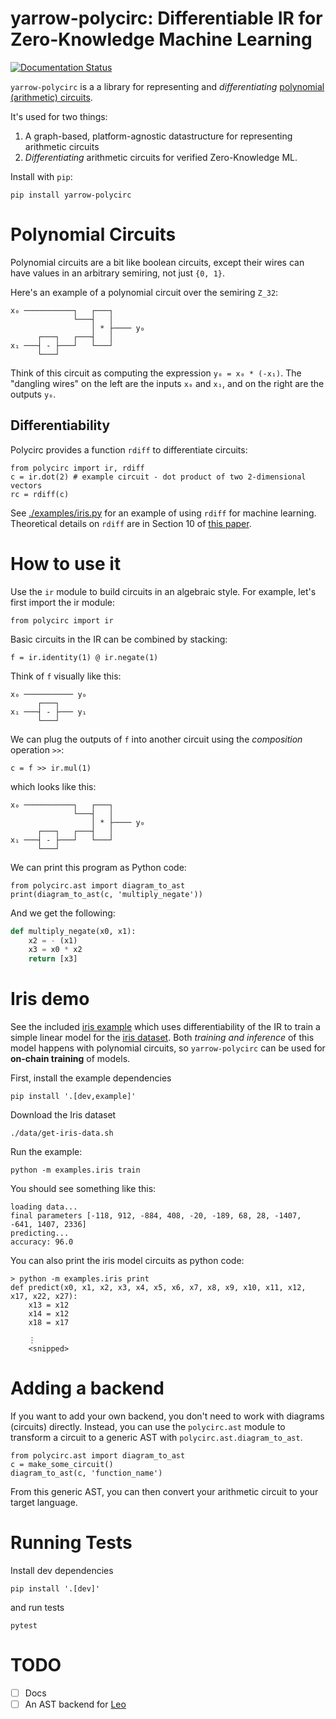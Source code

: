 # yarrow-polycirc: Differentiable IR for Zero-Knowledge Machine Learning

[![Documentation Status](https://readthedocs.org/projects/yarrow-polycirc/badge/?version=latest)](https://yarrow-polycirc.readthedocs.io/en/latest/?badge=latest)

`yarrow-polycirc` is a a library for representing and *differentiating*
[polynomial (arithmetic) circuits](https://www.sciencedirect.com/science/article/pii/S2352220823000469).

It's used for two things:

1. A graph-based, platform-agnostic datastructure for representing arithmetic circuits
2. *Differentiating* arithmetic circuits for verified Zero-Knowledge ML.

Install with `pip`:

    pip install yarrow-polycirc

# Polynomial Circuits

Polynomial circuits are a bit like boolean circuits,
except their wires can have values in an arbitrary semiring, not just `{0, 1}`.

Here's an example of a polynomial circuit over the semiring `Z_32`:

    x₀ ───────────┐   ┌───┐
                  └───┤   │
                      │ * ├──── y₀
          ┌───┐   ┌───┤   │
    x₁ ───┤ - ├───┘   └───┘
          └───┘

Think of this circuit as computing the expression `y₀ = x₀ * (-x₁)`.
The "dangling wires" on the left are the inputs `x₀` and `x₁`,
and on the right are the outputs `y₀`.

## Differentiability

Polycirc provides a function `rdiff` to differentiate circuits:

    from polycirc import ir, rdiff
    c = ir.dot(2) # example circuit - dot product of two 2-dimensional vectors
    rc = rdiff(c)

See [./examples/iris.py](./examples/iris.py) for an example of using `rdiff` for
machine learning.
Theoretical details on `rdiff` are in Section 10 of
[this paper](https://arxiv.org/pdf/2305.01041.pdf).

# How to use it

Use the `ir` module to build circuits in an algebraic style.
For example, let's first import the ir module:

    from polycirc import ir

Basic circuits in the IR can be combined by stacking:

    f = ir.identity(1) @ ir.negate(1)
    
Think of `f` visually like this:

    x₀ ─────────── y₀
          ┌───┐   
    x₁ ───┤ - ├─── y₁
          └───┘

We can plug the outputs of `f` into another circuit using the *composition*
operation `>>`:

    c = f >> ir.mul(1)

which looks like this:

    x₀ ───────────┐   ┌───┐
                  └───┤   │
                      │ * ├──── y₀
          ┌───┐   ┌───┤   │
    x₁ ───┤ - ├───┘   └───┘
          └───┘

We can print this program as Python code:

    from polycirc.ast import diagram_to_ast
    print(diagram_to_ast(c, 'multiply_negate'))

And we get the following:

```py
def multiply_negate(x0, x1):
    x2 = - (x1)
    x3 = x0 * x2
    return [x3]
```

# Iris demo

See the included [iris example](./examples/iris.py) which uses differentiability
of the IR to train a simple linear model
for the [iris dataset](https://archive.ics.uci.edu/dataset/53/iris).
Both *training and inference* of this model happens with polynomial circuits, so
`yarrow-polycirc` can be used for **on-chain training** of models.

First, install the example dependencies

    pip install '.[dev,example]'

Download the Iris dataset

    ./data/get-iris-data.sh

Run the example:

    python -m examples.iris train

You should see something like this:

    loading data...
    final parameters [-118, 912, -884, 408, -20, -189, 68, 28, -1407, -641, 1407, 2336]
    predicting...
    accuracy: 96.0

You can also print the iris model circuits as python code:

    > python -m examples.iris print
    def predict(x0, x1, x2, x3, x4, x5, x6, x7, x8, x9, x10, x11, x12, x17, x22, x27):
        x13 = x12
        x14 = x12
        x18 = x17

        ⋮
        <snipped>


# Adding a backend

If you want to add your own backend, you don't need to work with diagrams
(circuits) directly.
Instead, you can use the `polycirc.ast` module to transform a circuit to a
generic AST with `polycirc.ast.diagram_to_ast`.

    from polycirc.ast import diagram_to_ast
    c = make_some_circuit()
    diagram_to_ast(c, 'function_name')

From this generic AST, you can then convert your arithmetic circuit to your
target language.

# Running Tests

Install dev dependencies

    pip install '.[dev]'

and run tests

    pytest

# TODO

- [ ] Docs
- [ ] An AST backend for [Leo](https://developer.aleo.org/leo/language/)
